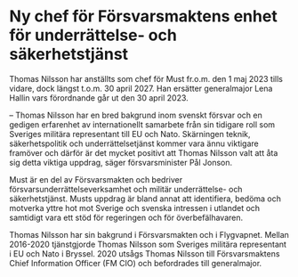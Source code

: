 # Ny chef för Försvarsmaktens enhet för underrättelse- och säkerhetstjänst

Thomas Nilsson har anställts som chef för Must fr.o.m. den 1 maj 2023 tills vidare, dock längst t.o.m. 30 april 2027\. Han ersätter generalmajor Lena Hallin vars förordnande går ut den 30 april 2023\.

– Thomas Nilsson har en bred bakgrund inom svenskt försvar och en gedigen erfarenhet av internationellt samarbete från sin tidigare roll som Sveriges militära representant till EU och Nato. Skärningen teknik, säkerhetspolitik och underrättelsetjänst kommer vara ännu viktigare framöver och därför är det mycket positivt att Thomas Nilsson valt att åta sig detta viktiga uppdrag, säger försvarsminister Pål Jonson.

Must är en del av Försvarsmakten och bedriver försvarsunderrättelseverksamhet och militär underrättelse\- och säkerhetstjänst. Musts uppdrag är bland annat att identifiera, bedöma och motverka yttre hot mot Sverige och svenska intressen i utlandet och samtidigt vara ett stöd för regeringen och för överbefälhavaren.

Thomas Nilsson har sin bakgrund i Försvarsmakten och i Flygvapnet. Mellan 2016\-2020 tjänstgjorde Thomas Nilsson som Sveriges militära representant i EU och Nato i Bryssel. 2020 utsågs Thomas Nilsson till Försvarsmaktens Chief Information Officer (FM CIO) och befordrades till generalmajor.
